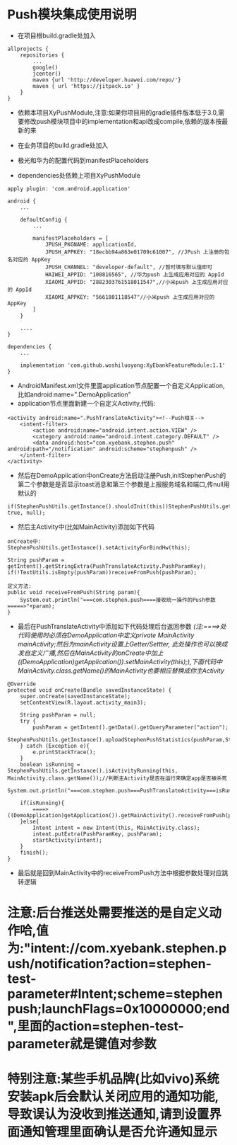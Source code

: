 # Push模块集成使用说明
* 在项目根build.gradle处加入

```
allprojects {
    repositories {
        ...
        google()
        jcenter()
        maven {url 'http://developer.huawei.com/repo/'}
        maven { url 'https://jitpack.io' }
    }
}
```

* 依赖本项目XyPushModule,注意:如果你项目用的gradle插件版本低于3.0,需要修改push模块项目中的implementation和api改成compile,依赖的版本按最新的来

* 在业务项目的build.gradle处加入
* 极光和华为的配置代码到manifestPlaceholders
* dependencies处依赖上项目XyPushModule

```
apply plugin: 'com.android.application'

android {
    ...

    defaultConfig {
        ...

        manifestPlaceholders = [
            JPUSH_PKGNAME: applicationId,
            JPUSH_APPKEY: "18ecbb94a863e01709c61007", //JPush 上注册的包名对应的 AppKey
            JPUSH_CHANNEL: "developer-default", //暂时填写默认值即可
            HAIWEI_APPID: "100816565", //华为push 上生成应用对应的 AppId
            XIAOMI_APPID: "2882303761518011547",//小米push 上生成应用对应的 AppId
            XIAOMI_APPKEY: "5661801118547"//小米push 上生成应用对应的 AppKey
        ]
    }

    ....
}

dependencies {
    ...

    implementation 'com.github.woshiluoyong:XyEbankFeatureModule:1.1'
}
```

* AndroidManifest.xml文件里面application节点配置一个自定义Application,比如android:name=".DemoApplication"
* application节点里面新建一个自定义Activity,代码:

```
<activity android:name=".PushTranslateActivity"><!--Push相关-->
    <intent-filter>
        <action android:name="android.intent.action.VIEW" />
        <category android:name="android.intent.category.DEFAULT" />
        <data android:host="com.xyebank.stephen.push" android:path="/notification" android:scheme="stephenpush" />
    </intent-filter>
</activity>
```

* 然后在DemoApplication中onCreate方法启动注册Push,initStephenPush的第二个参数是是否显示toast消息和第三个参数是上报服务域名和端口,传null用默认的

```
if(StephenPushUtils.getInstance().shouldInit(this))StephenPushUtils.getInstance().initStephenPush(this, true, null);
```

* 然后主Activity中(比如MainActivity)添加如下代码

```
onCreate中:
StephenPushUtils.getInstance().setActivityForBindHw(this);

String pushParam = getIntent().getStringExtra(PushTranslateActivity.PushParamKey);
if(!TextUtils.isEmpty(pushParam))receiveFromPush(pushParam);

定义方法:
public void receiveFromPush(String param){
    System.out.println("===com.stephen.push====接收统一操作的Push参数=====>"+param);
}
```

* 最后在PushTranslateActivity中添加如下代码处理后台返回参数 *(注:====>处代码使用时必须在DemoApplication中定义private MainActivity mainActivity;然后为mainActivity设置上Getter/Settter,
  此处操作也可以换成发自定义广播,然后在MainActivity的onCreate中加上((DemoApplication)getApplication()).setMainActivity(this);),下面代码中MainActivity.class.getName()的MainActivity也要相应替换成你主Activity*

```
@Override
protected void onCreate(Bundle savedInstanceState) {
    super.onCreate(savedInstanceState);
    setContentView(R.layout.activity_main3);

    String pushParam = null;
    try {
        pushParam = getIntent().getData().getQueryParameter("action");
        StephenPushUtils.getInstance().uploadStephenPushStatistics(pushParam,StephenPushUtils.StatisticsTypeClick);
    } catch (Exception e){
        e.printStackTrace();
    }
    boolean isRunning = StephenPushUtils.getInstance().isActivityRunning(this, MainActivity.class.getName());//判断主Activity是否在运行来确定app是否被杀死
    System.out.println("===com.stephen.push===PushTranslateActivity===isRunning===>"+isRunning+"==pushParam===>"+pushParam);

    if(isRunning){
        ====>((DemoApplication)getApplication()).getMainActivity().receiveFromPush(pushParam);
    }else{
        Intent intent = new Intent(this, MainActivity.class);
        intent.putExtra(PushParamKey, pushParam);
        startActivity(intent);
    }
    finish();
}
```

* 最后就是回到MainActivity中的receiveFromPush方法中根据参数处理对应跳转逻辑

# 注意:后台推送处需要推送的是自定义动作哈,值为:"intent://com.xyebank.stephen.push/notification?action=stephen-test-parameter#Intent;scheme=stephenpush;launchFlags=0x10000000;end",里面的action=stephen-test-parameter就是键值对参数
# 特别注意:某些手机品牌(比如vivo)系统安装apk后会默认关闭应用的通知功能,导致误认为没收到推送通知,请到设置界面通知管理里面确认是否允许通知显示